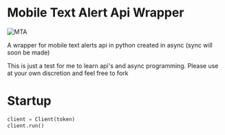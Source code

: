 # Mobile Text Alert Api Wrapper
![MTA](https://img.shields.io/static/v1?label=MTA&labelColor=613DC1&message=Wrapper&color=B0D7FF&style=for-the-badge)


A wrapper for mobile text alerts api in python
created in async (sync will soon be made)

This is just a test for me to learn api's and async programming. Please use at your own discretion and feel free to fork

# Startup
```python
client = Client(token)
client.run()
```